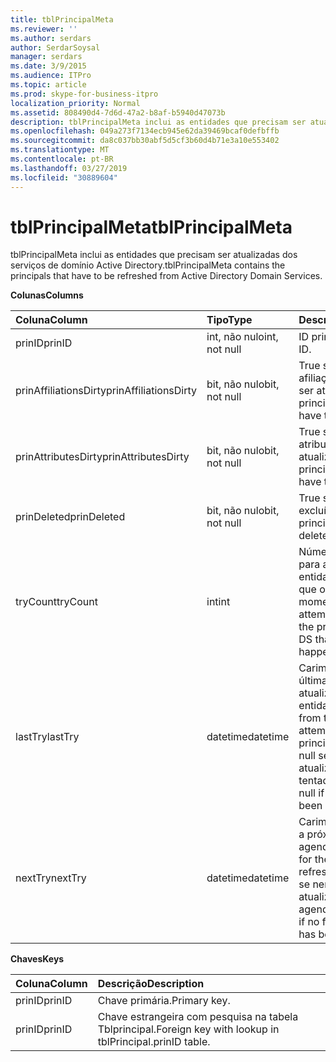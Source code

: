 ```yaml
---
title: tblPrincipalMeta
ms.reviewer: ''
ms.author: serdars
author: SerdarSoysal
manager: serdars
ms.date: 3/9/2015
ms.audience: ITPro
ms.topic: article
ms.prod: skype-for-business-itpro
localization_priority: Normal
ms.assetid: 808490d4-7d6d-47a2-b8af-b5940d47073b
description: tblPrincipalMeta inclui as entidades que precisam ser atualizadas dos serviços de domínio Active Directory.
ms.openlocfilehash: 049a273f7134ecb945e62da39469bcaf0defbffb
ms.sourcegitcommit: da8c037bb30abf5d5cf3b60d4b71e3a10e553402
ms.translationtype: MT
ms.contentlocale: pt-BR
ms.lasthandoff: 03/27/2019
ms.locfileid: "30889604"
---
```

# <a name="tblprincipalmeta"></a><span data-ttu-id="22f51-103">tblPrincipalMeta</span><span class="sxs-lookup"><span data-stu-id="22f51-103">tblPrincipalMeta</span></span>
 
<span data-ttu-id="22f51-104">tblPrincipalMeta inclui as entidades que precisam ser atualizadas dos serviços de domínio Active Directory.</span><span class="sxs-lookup"><span data-stu-id="22f51-104">tblPrincipalMeta contains the principals that have to be refreshed from Active Directory Domain Services.</span></span>
  
<span data-ttu-id="22f51-105">**Colunas**</span><span class="sxs-lookup"><span data-stu-id="22f51-105">**Columns**</span></span>

|<span data-ttu-id="22f51-106">**Coluna**</span><span class="sxs-lookup"><span data-stu-id="22f51-106">**Column**</span></span>|<span data-ttu-id="22f51-107">**Tipo**</span><span class="sxs-lookup"><span data-stu-id="22f51-107">**Type**</span></span>|<span data-ttu-id="22f51-108">**Descrição**</span><span class="sxs-lookup"><span data-stu-id="22f51-108">**Description**</span></span>|
|:-----|:-----|:-----|
|<span data-ttu-id="22f51-109">prinID</span><span class="sxs-lookup"><span data-stu-id="22f51-109">prinID</span></span>  <br/> |<span data-ttu-id="22f51-110">int, não nulo</span><span class="sxs-lookup"><span data-stu-id="22f51-110">int, not null</span></span>  <br/> |<span data-ttu-id="22f51-111">ID principal.</span><span class="sxs-lookup"><span data-stu-id="22f51-111">Principal ID.</span></span>  <br/> |
|<span data-ttu-id="22f51-112">prinAffiliationsDirty</span><span class="sxs-lookup"><span data-stu-id="22f51-112">prinAffiliationsDirty</span></span>  <br/> |<span data-ttu-id="22f51-113">bit, não nulo</span><span class="sxs-lookup"><span data-stu-id="22f51-113">bit, not null</span></span>  <br/> |<span data-ttu-id="22f51-114">True se a entidade afiliações precisam ser atualizadas.</span><span class="sxs-lookup"><span data-stu-id="22f51-114">True if principal affiliations have to be refreshed.</span></span>  <br/> |
|<span data-ttu-id="22f51-115">prinAttributesDirty</span><span class="sxs-lookup"><span data-stu-id="22f51-115">prinAttributesDirty</span></span>  <br/> |<span data-ttu-id="22f51-116">bit, não nulo</span><span class="sxs-lookup"><span data-stu-id="22f51-116">bit, not null</span></span>  <br/> |<span data-ttu-id="22f51-117">True se a entidade atributos precisam ser atualizadas.</span><span class="sxs-lookup"><span data-stu-id="22f51-117">True if principal attributes have to be refreshed.</span></span>  <br/> |
|<span data-ttu-id="22f51-118">prinDeleted</span><span class="sxs-lookup"><span data-stu-id="22f51-118">prinDeleted</span></span>  <br/> |<span data-ttu-id="22f51-119">bit, não nulo</span><span class="sxs-lookup"><span data-stu-id="22f51-119">bit, not null</span></span>  <br/> |<span data-ttu-id="22f51-120">True se a entidade foi excluída.</span><span class="sxs-lookup"><span data-stu-id="22f51-120">True if the principal has been deleted.</span></span>  <br/> |
|<span data-ttu-id="22f51-121">tryCount</span><span class="sxs-lookup"><span data-stu-id="22f51-121">tryCount</span></span>  <br/> |<span data-ttu-id="22f51-122">int</span><span class="sxs-lookup"><span data-stu-id="22f51-122">int</span></span>  <br/> |<span data-ttu-id="22f51-123">Número de tentativas para atualizar a entidade do AD DS que ocorreram até o momento.</span><span class="sxs-lookup"><span data-stu-id="22f51-123">Number of attempts to refresh the principal from AD DS that have happened so far.</span></span>  <br/> |
|<span data-ttu-id="22f51-124">lastTry</span><span class="sxs-lookup"><span data-stu-id="22f51-124">lastTry</span></span>  <br/> |<span data-ttu-id="22f51-125">datetime</span><span class="sxs-lookup"><span data-stu-id="22f51-125">datetime</span></span>  <br/> |<span data-ttu-id="22f51-126">Carimbo de hora da última tentativa para atualizar a entidade.</span><span class="sxs-lookup"><span data-stu-id="22f51-126">Time stamp from the latest attempt to refresh the principal.</span></span> <span data-ttu-id="22f51-127">Pode ser null se nenhuma atualização foi tentada ainda.</span><span class="sxs-lookup"><span data-stu-id="22f51-127">Can be null if no refresh has been attempted yet.</span></span>  <br/> |
|<span data-ttu-id="22f51-128">nextTry</span><span class="sxs-lookup"><span data-stu-id="22f51-128">nextTry</span></span>  <br/> |<span data-ttu-id="22f51-129">datetime</span><span class="sxs-lookup"><span data-stu-id="22f51-129">datetime</span></span>  <br/> |<span data-ttu-id="22f51-130">Carimbo de hora para a próxima atualização agendada.</span><span class="sxs-lookup"><span data-stu-id="22f51-130">Time stamp for the next scheduled refresh.</span></span> <span data-ttu-id="22f51-131">Pode ser null se nenhuma outra atualização foi agendada.</span><span class="sxs-lookup"><span data-stu-id="22f51-131">Can be null if no further refresh has been scheduled.</span></span>  <br/> |
   
<span data-ttu-id="22f51-132">**Chaves**</span><span class="sxs-lookup"><span data-stu-id="22f51-132">**Keys**</span></span>

|<span data-ttu-id="22f51-133">**Coluna**</span><span class="sxs-lookup"><span data-stu-id="22f51-133">**Column**</span></span>|<span data-ttu-id="22f51-134">**Descrição**</span><span class="sxs-lookup"><span data-stu-id="22f51-134">**Description**</span></span>|
|:-----|:-----|
|<span data-ttu-id="22f51-135">prinID</span><span class="sxs-lookup"><span data-stu-id="22f51-135">prinID</span></span>  <br/> |<span data-ttu-id="22f51-136">Chave primária.</span><span class="sxs-lookup"><span data-stu-id="22f51-136">Primary key.</span></span>  <br/> |
|<span data-ttu-id="22f51-137">prinID</span><span class="sxs-lookup"><span data-stu-id="22f51-137">prinID</span></span>  <br/> |<span data-ttu-id="22f51-138">Chave estrangeira com pesquisa na tabela Tblprincipal.</span><span class="sxs-lookup"><span data-stu-id="22f51-138">Foreign key with lookup in tblPrincipal.prinID table.</span></span>  <br/> |
   

